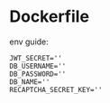 # Dockerfile 

env guide:

```
JWT_SECRET=''
DB_USERNAME=''
DB_PASSWORD=''
DB_NAME=''
RECAPTCHA_SECRET_KEY=''

```